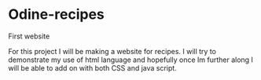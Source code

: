 # Odine-recipes
<p>First website<p>
<p>For this project I will be making a website for recipes. I will try to demonstrate my use of html language and hopefully once Im further along I will be able to add on with both CSS and java script.<p>